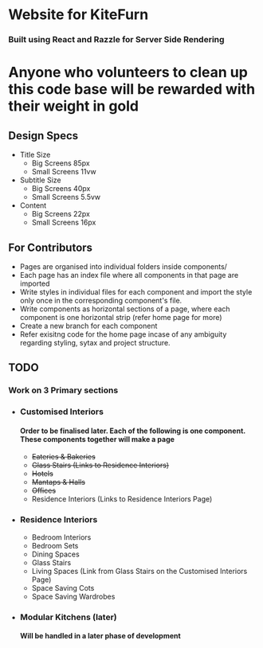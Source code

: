 # Website for KiteFurn

### Built using React and Razzle for Server Side Rendering
   
# Anyone who volunteers to clean up this code base will be rewarded with their weight in gold 

## Design Specs
- Title Size 
  - Big Screens 85px
  - Small Screens 11vw
- Subtitle Size
  - Big Screens 40px
  - Small Screens 5.5vw
- Content
  - Big Screens 22px
  - Small Screens 16px

## For Contributors
- Pages are organised into individual folders inside components/
- Each page has an index file where all components in that page are imported
- Write styles in individual files for each component and import the style only once in the corresponding component's file.
- Write components as horizontal sections of a page, where each component is one horizontal strip (refer home page for more)
- Create a new branch for each component
- Refer exisitng code for the home page incase of any ambiguity regarding styling, sytax and project structure.

## TODO
### Work on 3 Primary sections
- ### Customised Interiors
    #### Order to be finalised later. Each of the following is one component. These components together will make a page 
  - ~~Eateries & Bakeries~~
  - ~~Glass Stairs (Links to Residence Interiors)~~
  - ~~Hotels~~
  - ~~Mantaps & Halls~~
  - ~~Offices~~
  - Residence Interiors (Links to Residence Interiors Page)
- ### Residence Interiors
  - Bedroom Interiors
  - Bedroom Sets
  - Dining Spaces
  - Glass Stairs
  - Living Spaces (Link from Glass Stairs on the Customised Interiors Page)
  - Space Saving Cots
  - Space Saving Wardrobes
- ### Modular Kitchens (later)
    #### Will be handled in a later phase of development